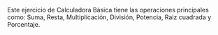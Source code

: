 Este ejercicio de Calculadora Básica tiene las operaciones principales como: Suma, Resta, Multiplicación, División, Potencia, Raiz cuadrada y Porcentaje.
